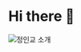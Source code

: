 # Hi there 👋
![정인교 소개](https://capsule-render.vercel.app/api?type=waving&height=300&color=gradient&text=안녕하세요%20%20정인교입니다)
